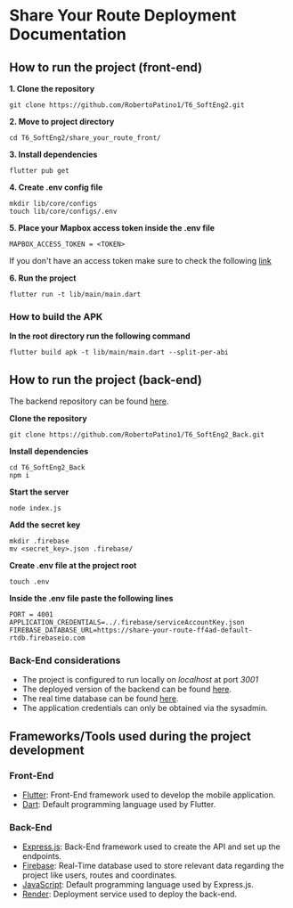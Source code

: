 # Share Your Route Deployment Documentation

## How to run the project (front-end)

**1. Clone the repository**

```
git clone https://github.com/RobertoPatino1/T6_SoftEng2.git
```

**2. Move to project directory**

```
cd T6_SoftEng2/share_your_route_front/
```

**3. Install dependencies**

```
flutter pub get
```

**4. Create .env config file**

```
mkdir lib/core/configs
touch lib/core/configs/.env
```

**5. Place your Mapbox access token inside the .env file**

```
MAPBOX_ACCESS_TOKEN = <TOKEN>
```

If you don't have an access token make sure to check the following [link](https://docs.mapbox.com/help/getting-started/access-tokens/)

**6. Run the project**

```
flutter run -t lib/main/main.dart
```

### How to build the APK

**In the root directory run the following command**

```
flutter build apk -t lib/main/main.dart --split-per-abi
```

## How to run the project (back-end)

The backend repository can be found [here](https://github.com/RobertoPatino1/T6_SoftEng2_Back).

**Clone the repository**

```
git clone https://github.com/RobertoPatino1/T6_SoftEng2_Back.git
```

**Install dependencies**

```
cd T6_SoftEng2_Back
npm i
```

**Start the server**

```
node index.js
```

**Add the secret key**

```
mkdir .firebase
mv <secret_key>.json .firebase/
```

**Create .env file at the project root**

```
touch .env
```

**Inside the .env file paste the following lines**

```
PORT = 4001
APPLICATION_CREDENTIALS=../.firebase/serviceAccountKey.json
FIREBASE_DATABASE_URL=https://share-your-route-ff4ad-default-rtdb.firebaseio.com
```

### Back-End considerations

- The project is configured to run locally on _localhost_ at port _3001_
- The deployed version of the backend can be found [here](https://shareyourroute-back.onrender.com/).
- The real time database can be found [here](https://share-your-route-ff4ad-default-rtdb.firebaseio.com).
- The application credentials can only be obtained via the sysadmin.

## Frameworks/Tools used during the project development

### Front-End

- [Flutter](https://flutter.dev/): Front-End framework used to develop the mobile application.
- [Dart](https://dart.dev/): Default programming language used by Flutter.

### Back-End

- [Express.js](https://expressjs.com/): Back-End framework used to create the API and set up the endpoints.
- [Firebase](https://firebase.google.com/): Real-Time database used to store relevant data regarding the project like users, routes and coordinates.
- [JavaScript](https://developer.mozilla.org/es/docs/Web/JavaScript): Default programming language used by Express.js.
- [Render](https://render.com/): Deployment service used to deploy the back-end.
